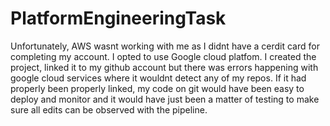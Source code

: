 # PlatformEngineeringTask

Unfortunately, AWS wasnt working with me as I didnt have a cerdit card for completing my account. I opted to use Google cloud platfom. I created the project, linked it to my github account but there was errors happening with google cloud services where it wouldnt detect any of my repos. If it had properly been properly linked, my code on git would have been easy to deploy and monitor and it would have just been a matter of testing to make sure all edits can be observed with the pipeline.
